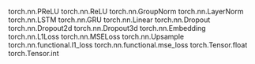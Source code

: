 torch.nn.PReLU
torch.nn.ReLU
torch.nn.GroupNorm
torch.nn.LayerNorm
torch.nn.LSTM
torch.nn.GRU
torch.nn.Linear
torch.nn.Dropout
torch.nn.Dropout2d
torch.nn.Dropout3d
torch.nn.Embedding
torch.nn.L1Loss
torch.nn.MSELoss
torch.nn.Upsample
torch.nn.functional.l1_loss
torch.nn.functional.mse_loss
torch.Tensor.float
torch.Tensor.int